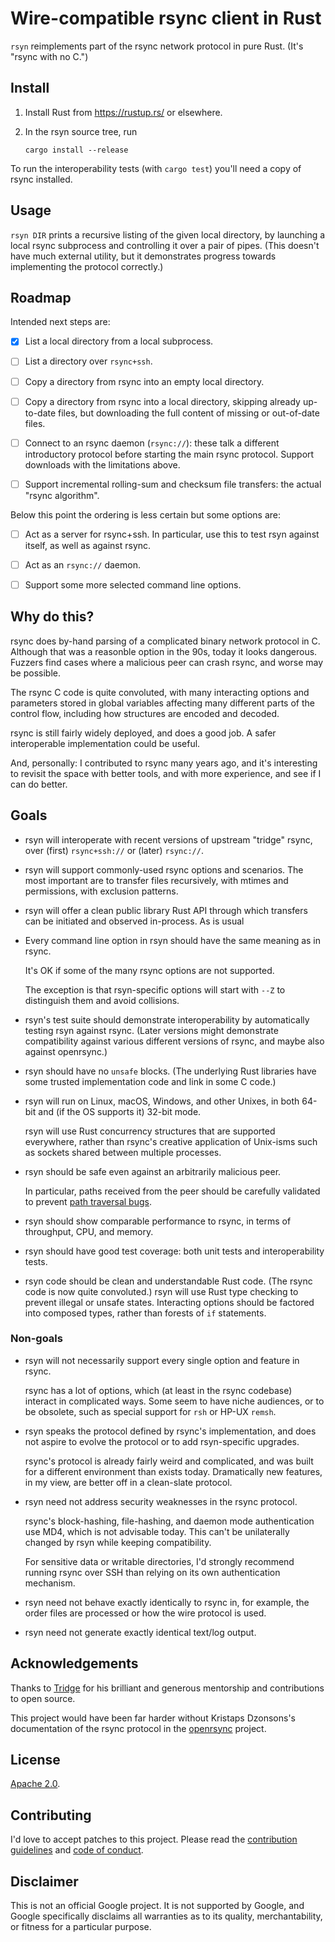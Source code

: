 # Wire-compatible rsync client in Rust

`rsyn` reimplements part of the rsync network protocol in pure Rust.
(It's "rsync with no C.")

## Install

1. Install Rust from <https://rustup.rs/> or elsewhere.

2. In the rsyn source tree, run

       cargo install --release

To run the interoperability tests (with `cargo test`) you'll need a copy
of rsync installed.

## Usage

`rsyn DIR` prints a recursive listing of the given local directory, by launching
a local rsync subprocess and controlling it over a pair of pipes. (This doesn't
have much external utility, but it demonstrates progress towards implementing the
protocol correctly.)

## Roadmap

Intended next steps are:

- [x] List a local directory from a local subprocess.

- [ ] List a directory over `rsync+ssh`.

- [ ] Copy a directory from rsync into an empty local directory.

- [ ] Copy a directory from rsync into a local directory, skipping already
  up-to-date files, but downloading the full content of missing or out-of-date
  files.

- [ ] Connect to an rsync daemon (`rsync://`): these talk a different introductory
  protocol before starting the main rsync protocol. Support downloads with the
  limitations above.

- [ ] Support incremental rolling-sum and checksum file transfers: the actual
  "rsync algorithm".

Below this point the ordering is less certain but some options are:

- [ ] Act as a server for rsync+ssh. In particular, use this to test rsyn against
  itself, as well as against rsync.

- [ ] Act as an `rsync://` daemon.

- [ ] Support some more selected command line options.

## Why do this?

rsync does by-hand parsing of a complicated binary network protocol in C.
Although that was a reasonble option in the 90s, today it looks dangerous.
Fuzzers find cases where a malicious peer can crash rsync, and worse may be
possible.

The rsync C code is quite convoluted, with many interacting options and
parameters stored in global variables affecting many different parts of the
control flow, including how structures are encoded and decoded.

rsync is still fairly widely deployed, and does a good job. A safer
interoperable implementation could be useful.

And, personally: I contributed to rsync many years ago, and it's interesting
to revisit the space with better tools, and with more experience, and see if I
can do better.

## Goals

* rsyn will interoperate with recent versions of upstream "tridge" rsync, over
  (first) `rsync+ssh://` or (later) `rsync://`.

* rsyn will support commonly-used rsync options and scenarios. The most
  important are to transfer files recursively, with mtimes and permissions, with
  exclusion patterns.

* rsyn will offer a clean public library Rust API through which transfers can be
  initiated and observed in-process. As is usual

* Every command line option in rsyn should have the same meaning as in rsync.

  It's OK if some of the many rsync options are not supported.

  The exception is that rsyn-specific options will start with `--Z` to
  distinguish them and avoid collisions.

* rsyn's test suite should demonstrate interoperability by automatically testing
  rsyn against rsync.  (Later versions might demonstrate compatibility against
  various different versions of rsync, and maybe also against openrsync.)

* rsyn should have no `unsafe` blocks. (The underlying Rust libraries have some
  trusted implementation code and link in some C code.)

* rsyn will run on Linux, macOS, Windows, and other Unixes, in both 64-bit and
  (if the OS supports it) 32-bit mode.

  rsyn will use Rust concurrency structures that are supported everywhere,
  rather than rsync's creative application of Unix-isms such as sockets shared
  between multiple processes.

* rsyn should be safe even against an arbitrarily malicious peer.

  In particular, paths received from the peer should be carefully validated
  to prevent [path traversal
  bugs](https://cwe.mitre.org/data/definitions/1219.html).

* rsyn should show comparable performance to rsync, in terms of throughput, CPU,
  and memory.

* rsyn should have good test coverage: both unit tests and interoperability tests.

* rsyn code should be clean and understandable Rust code. (The rsync code is now
  quite convoluted.) rsyn will use Rust type checking to prevent illegal or
  unsafe states.  Interacting options should be factored into composed types,
  rather than forests of `if` statements.

### Non-goals

* rsyn will not necessarily support every single option and feature in rsync.

  rsync has a lot of options, which (at least in the rsync codebase) interact in
  complicated ways. Some seem to have niche audiences, or to be obsolete, such
  as special support for `rsh` or HP-UX `remsh`.

* rsyn speaks the protocol defined by rsync's implementation, and does not
  aspire to evolve the protocol or to add rsyn-specific upgrades.

  rsync's protocol is already fairly weird and complicated, and was built for a
  different environment than exists today. Dramatically new features, in my
  view, are better off in a clean-slate protocol.

* rsyn need not address security weaknesses in the rsync protocol.

  rsync's block-hashing, file-hashing, and daemon mode authentication use MD4,
  which is not advisable today. This can't be unilaterally changed by rsyn while
  keeping compatibility.

  For sensitive data or writable directories, I'd strongly recommend running
  rsync over SSH than relying on its own authentication mechanism.

* rsyn need not behave exactly identically to rsync in, for example, the order
  files are processed or how the wire protocol is used.

* rsyn need not generate exactly identical text/log output.

## Acknowledgements

Thanks to [Tridge](https://www.samba.org/~tridge/) for his brilliant and
generous mentorship and contributions to open source.

This project would have been far harder without Kristaps Dzonsons's
documentation of the rsync protocol in the
[openrsync](https://github.com/kristapsdz/openrsync) project.

## License

[Apache 2.0](LICENSE).

## Contributing

I'd love to accept patches to this project. Please read the [contribution
guidelines](doc/contributing.md) and [code of conduct](doc/code-of-conduct.md).

## Disclaimer

This is not an official Google project.  It is not supported by Google, and
Google specifically disclaims all warranties as to its quality, merchantability,
or fitness for a particular purpose.

